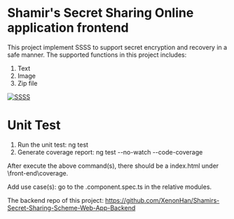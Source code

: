 
# Shamir's Secret Sharing Online application frontend
This project implement SSSS to support secret encryption and recovery in a safe manner.
The supported functions in this project includes:
1.  Text
2.  Image  
3.  Zip file 

[![SSSS](https://res.cloudinary.com/marcomontalbano/image/upload/v1643298486/video_to_markdown/images/google-drive--13f2p5pXQBMPo6qsB00t3YRk9_3B_ww35-c05b58ac6eb4c4700831b2b3070cd403.jpg)](https://drive.google.com/file/d/13f2p5pXQBMPo6qsB00t3YRk9_3B_ww35/view?usp=sharing "SSSS")

# Unit Test

1.  Run the unit test: ng test
2.  Generate coverage report: ng test --no-watch --code-coverage 

After execute the above command(s), there should be a index.html under \front-end\coverage.

Add use case(s): go to the .component.spec.ts in the relative modules.

The backend repo of this project: https://github.com/XenonHan/Shamirs-Secret-Sharing-Scheme-Web-App-Backend
